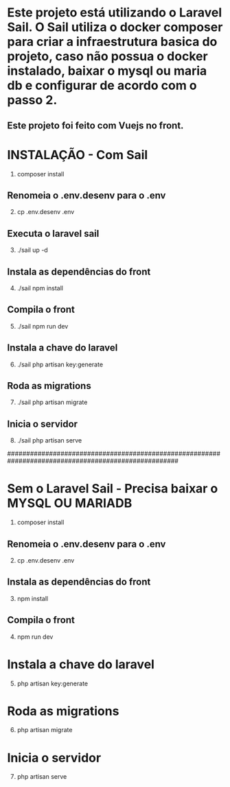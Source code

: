 # Este projeto está utilizando o Laravel Sail. O Sail utiliza o docker composer para criar a infraestrutura basica do projeto, caso não possua o docker instalado, baixar o mysql ou maria db e configurar de acordo com o passo 2.
## Este projeto foi feito com Vuejs no front.

# INSTALAÇÃO - Com Sail
1. composer install

## Renomeia o .env.desenv para o .env
2. cp .env.desenv .env

## Executa o laravel sail
3. ./sail up -d
## Instala as dependências do front
4. ./sail npm install

## Compila o front
5. ./sail npm run dev

## Instala  a chave do laravel
6. ./sail php artisan key:generate

## Roda as migrations
7. ./sail php artisan migrate

## Inicia o servidor
8. ./sail php artisan serve

#####################################################################################################
# Sem o Laravel Sail - Precisa baixar o MYSQL OU MARIADB

1. composer install

## Renomeia o .env.desenv para o .env
2. cp .env.desenv .env

## Instala as dependências do front
3. npm install

## Compila o front
4. npm run dev

# Instala  a chave do laravel
5. php artisan key:generate

# Roda as migrations
6. php artisan migrate

# Inicia o servidor
7.  php artisan serve
